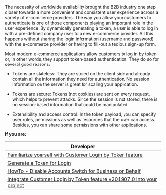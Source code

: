The necessity of worldwide availability brought the B2B industry one step closer towards a more convenient and consistent user experience across a variety of e-commerce providers. The way you allow your customers to authenticate is one of those components playing an important role in the user experience. By dynamically generating a token, a user is able to log in with a pre-defined company user to a new e-commerce provider. All this happens without sharing the login information (username and password) with the e-commerce provider or having to fill-out a tedious sign-up form.

Most modern e-commerce applications allow customers to log in by token or, in other words, they support token-based authentication. They do so for several good reasons:

* Tokens are stateless: They are stored on the client side and already contain all the information they need for authentication. No session information on the server is great for scaling your application.

* Tokens are secure: Tokens (not cookies) are sent on every request, which helps to prevent attacks. Since the session is not stored, there is no session-based information that could be manipulated.

* Extensibility and access control: In the token payload, you can specify user roles, permissions as well as resources that the user can access. Besides, you can share some permissions with other applications.

**If you are:**

| Developer |
| --- |
| [Familiarize yourself with Customer Login by Token feature](https://documentation.spryker.com/v3/docs/customer-login-by-token-feature-overview-201907)  |  
| [Generate a Token for Login](https://documentation.spryker.com/v3/docs/ht-generating-token-for-login-201907) |  
| [HowTo - Disable Accounts Switch for Business on Behalf](https://documentation.spryker.com/v3/docs/ht-disable-accounts-switch-for-bob-201907) |  
| [Integrate Customer Login by Token feature v201907.0 into your project](https://documentation.spryker.com/v3/docs/company-account-integration-201907)  |  